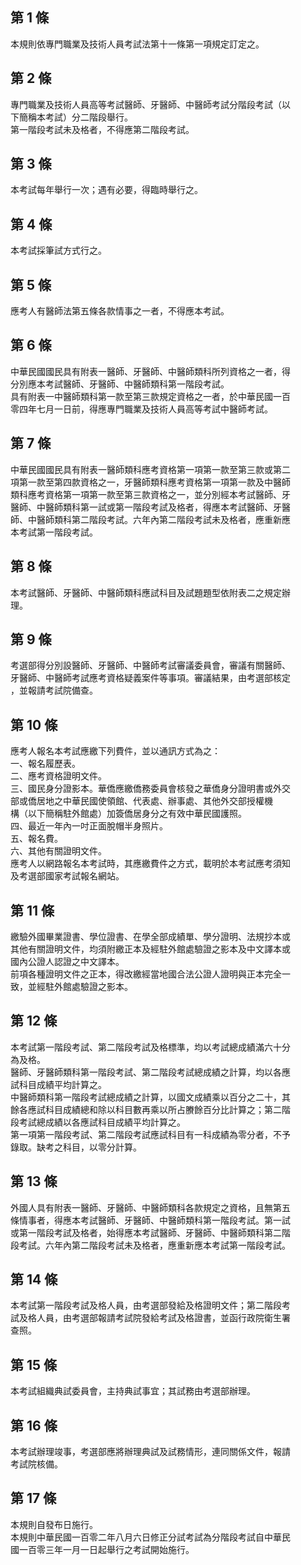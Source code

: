 第 1 條
-------
本規則依專門職業及技術人員考試法第十一條第一項規定訂定之。

第 2 條
-------
專門職業及技術人員高等考試醫師、牙醫師、中醫師考試分階段考試（以  
下簡稱本考試）分二階段舉行。  
第一階段考試未及格者，不得應第二階段考試。

第 3 條
-------
本考試每年舉行一次；遇有必要，得臨時舉行之。

第 4 條
-------
本考試採筆試方式行之。

第 5 條
-------
應考人有醫師法第五條各款情事之一者，不得應本考試。

第 6 條
-------
中華民國國民具有附表一醫師、牙醫師、中醫師類科所列資格之一者，得  
分別應本考試醫師、牙醫師、中醫師類科第一階段考試。  
具有附表一中醫師類科第一款至第三款規定資格之一者，於中華民國一百  
零四年七月一日前，得應專門職業及技術人員高等考試中醫師考試。

第 7 條
-------
中華民國國民具有附表一醫師類科應考資格第一項第一款至第三款或第二  
項第一款至第四款資格之一，牙醫師類科應考資格第一項第一款及中醫師  
類科應考資格第一項第一款至第三款資格之一，並分別經本考試醫師、牙  
醫師、中醫師類科第一試或第一階段考試及格者，得應本考試醫師、牙醫  
師、中醫師類科第二階段考試。六年內第二階段考試未及格者，應重新應  
本考試第一階段考試。

第 8 條
-------
本考試醫師、牙醫師、中醫師類科應試科目及試題題型依附表二之規定辦  
理。

第 9 條
-------
考選部得分別設醫師、牙醫師、中醫師考試審議委員會，審議有關醫師、  
牙醫師、中醫師考試應考資格疑義案件等事項。審議結果，由考選部核定  
，並報請考試院備查。

第 10 條
--------
應考人報名本考試應繳下列費件，並以通訊方式為之：  
一、報名履歷表。  
二、應考資格證明文件。  
三、國民身分證影本。華僑應繳僑務委員會核發之華僑身分證明書或外交  
    部或僑居地之中華民國使領館、代表處、辦事處、其他外交部授權機  
    構（以下簡稱駐外館處）加簽僑居身分之有效中華民國護照。  
四、最近一年內一吋正面脫帽半身照片。  
五、報名費。  
六、其他有關證明文件。  
應考人以網路報名本考試時，其應繳費件之方式，載明於本考試應考須知  
及考選部國家考試報名網站。

第 11 條
--------
繳驗外國畢業證書、學位證書、在學全部成績單、學分證明、法規抄本或  
其他有關證明文件，均須附繳正本及經駐外館處驗證之影本及中文譯本或  
國內公證人認證之中文譯本。  
前項各種證明文件之正本，得改繳經當地國合法公證人證明與正本完全一  
致，並經駐外館處驗證之影本。

第 12 條
--------
本考試第一階段考試、第二階段考試及格標準，均以考試總成績滿六十分  
為及格。  
醫師、牙醫師類科第一階段考試、第二階段考試總成績之計算，均以各應  
試科目成績平均計算之。  
中醫師類科第一階段考試總成績之計算，以國文成績乘以百分之二十，其  
餘各應試科目成績總和除以科目數再乘以所占賸餘百分比計算之；第二階  
段考試總成績以各應試科目成績平均計算之。  
第一項第一階段考試、第二階段考試應試科目有一科成績為零分者，不予  
錄取。缺考之科目，以零分計算。

第 13 條
--------
外國人具有附表一醫師、牙醫師、中醫師類科各款規定之資格，且無第五  
條情事者，得應本考試醫師、牙醫師、中醫師類科第一階段考試。第一試  
或第一階段考試及格者，始得應本考試醫師、牙醫師、中醫師類科第二階  
段考試。六年內第二階段考試未及格者，應重新應本考試第一階段考試。

第 14 條
--------
本考試第一階段考試及格人員，由考選部發給及格證明文件；第二階段考  
試及格人員，由考選部報請考試院發給考試及格證書，並函行政院衛生署  
查照。

第 15 條
--------
本考試組織典試委員會，主持典試事宜；其試務由考選部辦理。

第 16 條
--------
本考試辦理竣事，考選部應將辦理典試及試務情形，連同關係文件，報請  
考試院核備。

第 17 條
--------
本規則自發布日施行。  
本規則中華民國一百零二年八月六日修正分試考試為分階段考試自中華民  
國一百零三年一月一日起舉行之考試開始施行。

